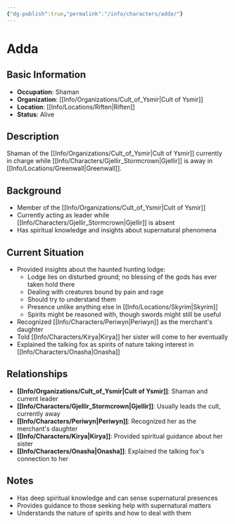 ```yaml
---
{"dg-publish":true,"permalink":"/info/characters/adda/"}
---
```


# Adda

## Basic Information
- **Occupation**: Shaman
- **Organization**: [[Info/Organizations/Cult_of_Ysmir\|Cult of Ysmir]]
- **Location**: [[Info/Locations/Riften\|Riften]]
- **Status**: Alive

## Description
Shaman of the [[Info/Organizations/Cult_of_Ysmir\|Cult of Ysmir]] currently in charge while [[Info/Characters/Gjellir_Stormcrown\|Gjellir]] is away in [[Info/Locations/Greenwall\|Greenwall]].

## Background
- Member of the [[Info/Organizations/Cult_of_Ysmir\|Cult of Ysmir]]
- Currently acting as leader while [[Info/Characters/Gjellir_Stormcrown\|Gjellir]] is absent
- Has spiritual knowledge and insights about supernatural phenomena

## Current Situation
- Provided insights about the haunted hunting lodge:
  - Lodge lies on disturbed ground; no blessing of the gods has ever taken hold there
  - Dealing with creatures bound by pain and rage
  - Should try to understand them
  - Presence unlike anything else in [[Info/Locations/Skyrim\|Skyrim]]
  - Spirits might be reasoned with, though swords might still be useful
- Recognized [[Info/Characters/Periwyn\|Periwyn]] as the merchant's daughter
- Told [[Info/Characters/Kirya\|Kirya]] her sister will come to her eventually
- Explained the talking fox as spirits of nature taking interest in [[Info/Characters/Onasha\|Onasha]]

## Relationships
- **[[Info/Organizations/Cult_of_Ysmir\|Cult of Ysmir]]**: Shaman and current leader
- **[[Info/Characters/Gjellir_Stormcrown\|Gjellir]]**: Usually leads the cult, currently away
- **[[Info/Characters/Periwyn\|Periwyn]]**: Recognized her as the merchant's daughter
- **[[Info/Characters/Kirya\|Kirya]]**: Provided spiritual guidance about her sister
- **[[Info/Characters/Onasha\|Onasha]]**: Explained the talking fox's connection to her

## Notes
- Has deep spiritual knowledge and can sense supernatural presences
- Provides guidance to those seeking help with supernatural matters
- Understands the nature of spirits and how to deal with them 